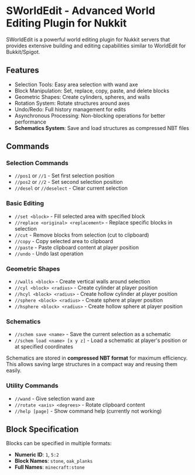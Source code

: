 # SWorldEdit - Advanced World Editing Plugin for Nukkit

SWorldEdit is a powerful world editing plugin for Nukkit servers that provides extensive building and editing capabilities similar to WorldEdit for Bukkit/Spigot.

## Features

- Selection Tools: Easy area selection with wand axe
- Block Manipulation: Set, replace, copy, paste, and delete blocks
- Geometric Shapes: Create cylinders, spheres, and walls
- Rotation System: Rotate structures around axes
- Undo/Redo: Full history management for edits
- Asynchronous Processing: Non-blocking operations for better performance
- **Schematics System**: Save and load structures as compressed NBT files

## Commands

### Selection Commands

- `//pos1` or `//1` - Set first selection position  
- `//pos2` or `//2` - Set second selection position  
- `//desel` or `//deselect` - Clear current selection  

### Basic Editing

- `//set <block>` - Fill selected area with specified block  
- `//replace <original> <replacement>` - Replace specific blocks in selection  
- `//cut` - Remove blocks from selection (cut to clipboard)  
- `//copy` - Copy selected area to clipboard  
- `//paste` - Paste clipboard content at player position  
- `//undo` - Undo last operation  

### Geometric Shapes

- `//walls <block>` - Create vertical walls around selection  
- `//cyl <block> <radius>` - Create cylinder at player position  
- `//hcyl <block> <radius>` - Create hollow cylinder at player position  
- `//sphere <block> <radius>` - Create sphere at player position  
- `//hsphere <block> <radius>` - Create hollow sphere at player position  

### Schematics

- `//schem save <name>` - Save the current selection as a schematic  
- `//schem load <name> [x y z]` - Load a schematic at player's position or at specified coordinates  

Schematics are stored in **compressed NBT format** for maximum efficiency. This allows saving large structures in a compact way and reusing them easily.

### Utility Commands

- `//wand` - Give selection wand axe  
- `//rotate <axis> <degrees>` - Rotate clipboard content  
- `//help [page]` - Show command help (currently not working)  

## Block Specification

Blocks can be specified in multiple formats:

- **Numeric ID**: `1`, `5:2`  
- **Block Names**: `stone`, `oak_planks`  
- **Full Names**: `minecraft:stone`  
